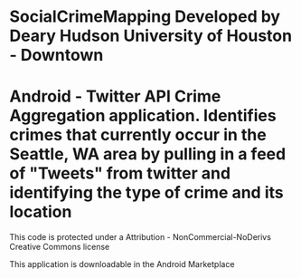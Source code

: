SocialCrimeMapping
Developed by 
Deary Hudson
University of Houston - Downtown
==================

Android - Twitter API
Crime Aggregation application.
Identifies crimes that currently occur in the Seattle, WA area
by pulling in a feed of "Tweets" from twitter and identifying the
type of crime and its location
==========================
This code is protected under a 
Attribution - NonCommercial-NoDerivs Creative Commons license




This application is downloadable in the Android Marketplace
